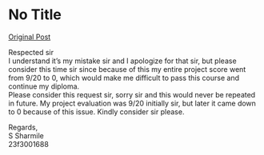 # No Title

[Original Post](https://discourse.onlinedegree.iitm.ac.in/t/171141/441)

<p>Respected sir<br>
I understand it’s my mistake sir and I apologize for that sir, but please consider this time sir since because of this my entire project score went from 9/20 to 0, which would make me difficult to pass this course and continue my diploma.<br>
Please consider this request sir, sorry sir and this would never be repeated in future. My project evaluation was 9/20 initially sir, but later it came down to 0 because of this issue. Kindly consider sir please.</p>
<p>Regards,<br>
S Sharmile<br>
23f3001688</p>